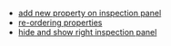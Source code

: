 - [add new property on inspection panel](./property-add-new.md)
- [re-ordering properties](./property-re-order.md)
- [hide and show right inspection panel](./right-inspector-panel-show-hide.md)

